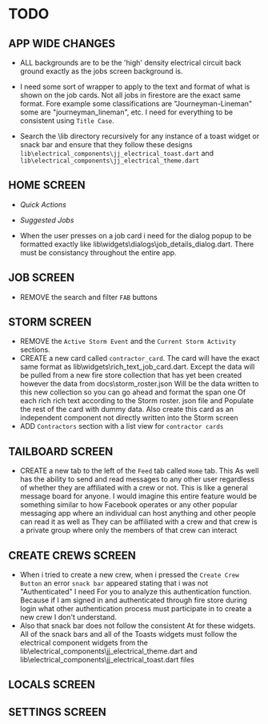 # TODO

## APP WIDE CHANGES

- ALL backgrounds are to be the 'high' density electrical circuit back ground exactly as the jobs screen background is.

- I need some sort of wrapper to apply to the text and format of what is shown on the job cards. Not all jobs in firestore are the exact same format. Fore example some classifications are "Journeyman-Lineman" some are "journeyman_lineman", etc. I need for everything to be consistent using `Title Case`.
- Search the \lib directory recursively for any instance of a toast widget or snack bar and ensure that they follow these designs `lib\electrical_components\jj_electrical_toast.dart` and `lib\electrical_components\jj_electrical_theme.dart`

## HOME SCREEN

- *Quick Actions*

- *Suggested Jobs*

- When the user presses on a job card i need for the dialog popup to be formatted exactly like lib\widgets\dialogs\job_details_dialog.dart. There must be consistancy throughout the entire app.

## JOB SCREEN

- REMOVE the search and filter `FAB` buttons

## STORM SCREEN

- REMOVE the `Active Storm Event` and the `Current Storm Activity` sections.
- CREATE a new card called `contractor_card`. The card will have the exact same format as lib\widgets\rich_text_job_card.dart. Except the data will be pulled from a new fire store collection that has yet been created however the data from docs\storm_roster.json Will be the data written to this new collection so you can go ahead and format the span one Of each rich rich text according to the Storm roster. json file and Populate the rest of the card with dummy data. Also create this card as an independent component not directly written into the Storm screen
- ADD `Contractors` section with a list view for `contractor cards`

## TAILBOARD SCREEN

- CREATE a new tab to the left of the `Feed` tab called `Home` tab. This As well has the ability to send and read messages to any other user regardless of whether they are affiliated with a crew or not. This is like a general message board for anyone. I would imagine this entire feature would be something similar to how Facebook operates or any other popular messaging app where an individual can host anything and other people can read it as well as They can be affiliated with a crew and that crew is a private group where only the members of that crew can interact

## CREATE CREWS SCREEN

- When i tried to create a new crew, when i pressed the `Create Crew Button` an error `snack bar` appeared stating that i was not "Authenticated" I need For you to analyze this authentication function. Because if I am signed in and authenticated through fire store during login what other authentication process must participate in to create a new crew I don't understand.
- Also that snack bar does not follow the consistent At for these widgets. All of the snack bars and all of the Toasts widgets must follow the electrical component widgets from the lib\electrical_components\jj_electrical_theme.dart and lib\electrical_components\jj_electrical_toast.dart files

## LOCALS SCREEN

## SETTINGS SCREEN

